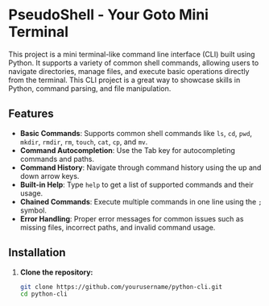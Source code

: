 # PseudoShell - Your Goto Mini Terminal

This project is a mini terminal-like command line interface (CLI) built using Python. It supports a variety of common shell commands, allowing users to navigate directories, manage files, and execute basic operations directly from the terminal. This CLI project is a great way to showcase skills in Python, command parsing, and file manipulation.

## Features

- **Basic Commands**: Supports common shell commands like `ls`, `cd`, `pwd`, `mkdir`, `rmdir`, `rm`, `touch`, `cat`, `cp`, and `mv`.
- **Command Autocompletion**: Use the Tab key for autocompleting commands and paths.
- **Command History**: Navigate through command history using the up and down arrow keys.
- **Built-in Help**: Type `help` to get a list of supported commands and their usage.
- **Chained Commands**: Execute multiple commands in one line using the `;` symbol.
- **Error Handling**: Proper error messages for common issues such as missing files, incorrect paths, and invalid command usage.

## Installation

1. **Clone the repository:**
   ```bash
   git clone https://github.com/yourusername/python-cli.git
   cd python-cli
